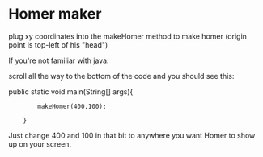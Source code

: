 # Homer maker

plug xy coordinates into the makeHomer method to make homer (origin point is top-left of his "head")

If you're not familiar with java:

scroll all the way to the bottom of the code and you should see this: 

 public static void main(String[] args){
 
            makeHomer(400,100);
            
        }
        
Just change 400 and 100 in that bit to anywhere you want Homer to show up on your screen.
